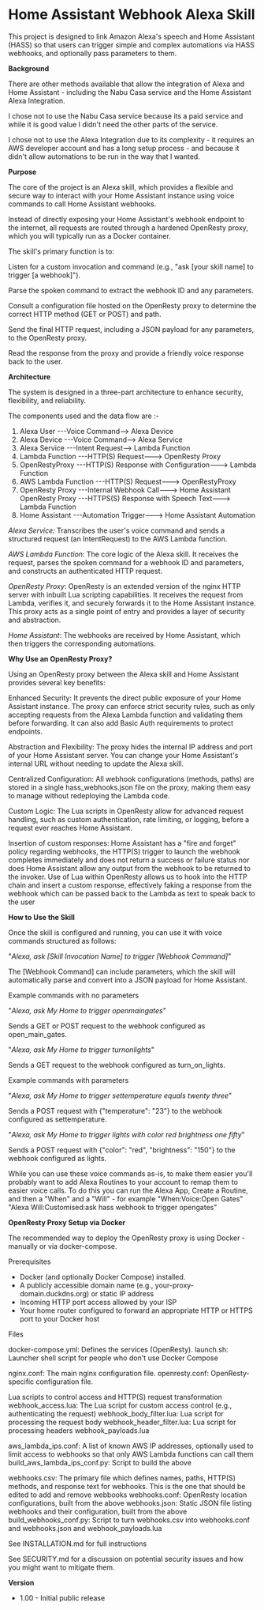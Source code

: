 

# Home Assistant Webhook Alexa Skill

This project is designed to link Amazon Alexa's speech and Home Assistant (HASS) so that users can trigger simple and complex automations via HASS webhooks, and optionally pass parameters to them.

**Background**

There are other methods available that allow the integration of Alexa and Home Assistant - including the Nabu Casa service and the Home Assistant Alexa Integration. 

I chose not to use the Nabu Casa service because its a paid service and while it is good value I didn't need the other parts of the service. 

I chose not to use the Alexa Integration due to its complexity - it requires an AWS developer account and has a long setup process - and because it didn't allow automations to be run in the way that I wanted.


**Purpose**

The core of the project is an Alexa skill, which provides a flexible and secure way to interact with your Home Assistant instance using voice commands to call Home Assistant webhooks.

Instead of directly exposing your Home Assistant's webhook endpoint to the internet, all requests are routed through a hardened OpenResty proxy, which you will typically run as a Docker container.

The skill's primary function is to:

Listen for a custom invocation and command (e.g., "ask [your skill name] to trigger [a webhook]").

Parse the spoken command to extract the webhook ID and any parameters.

Consult a configuration file hosted on the OpenResty proxy to determine the correct HTTP method (GET or POST) and path.

Send the final HTTP request, including a JSON payload for any parameters, to the OpenResty proxy.

Read the response from the proxy and provide a friendly voice response back to the user.

**Architecture**

The system is designed in a three-part architecture to enhance security, flexibility, and reliability.

The components used and the data flow are :-


1. Alexa User ---Voice Command--> Alexa Device
2. Alexa Device ---Voice Command--> Alexa Service
3. Alexa Service ---Intent Request--> Lambda Function
4. Lambda Function ---HTTP(S) Request---> OpenResty Proxy
5. OpenRestyProxy ---HTTP(S) Response with Configuration---> Lambda Function
6. AWS Lambda Function ---HTTP(S) Request---> OpenRestyProxy
7. OpenResty Proxy ---Internal Webhook Call---> Home Assistant<br>OpenResty Proxy ---HTTPS(S) Response with Speech Text---> Lambda Function
8. Home Assistant ---Automation Trigger---> Home Assistant Automation

*Alexa Service:* Transcribes the user's voice command and sends a structured request (an IntentRequest) to the AWS Lambda function.

*AWS Lambda Function*: The core logic of the Alexa skill. It receives the request, parses the spoken command for a webhook ID and parameters, and constructs an authenticated HTTP request.

*OpenResty Proxy*: OpenResty is an extended version of the nginx HTTP server with inbuilt Lua scripting capabilities. It receives the request from Lambda, verifies it, and securely forwards it to the Home Assistant instance. This proxy acts as a single point of entry and provides a layer of security and abstraction.

*Home Assistant*: The webhooks are received by Home Assistant, which then triggers the corresponding automations.

**Why Use an OpenResty Proxy?**

Using an OpenResty proxy between the Alexa skill and Home Assistant provides several key benefits:

Enhanced Security: It prevents the direct public exposure of your Home Assistant instance. The proxy can enforce strict security rules, such as only accepting requests from the Alexa Lambda function and validating them before forwarding. It can also add Basic Auth requirements to protect endpoints.

Abstraction and Flexibility: The proxy hides the internal IP address and port of your Home Assistant server. You can change your Home Assistant's internal URL without needing to update the Alexa skill.

Centralized Configuration: All webhook configurations (methods, paths) are stored in a single hass_webhooks.json file on the proxy, making them easy to manage without redeploying the Lambda code.

Custom Logic: The Lua scripts in OpenResty allow for advanced request handling, such as custom authentication, rate limiting, or logging, before a request ever reaches Home Assistant. 

Insertion of custom responses: Home Assistant has a "fire and forget" policy regarding webhooks, the HTTP(S) trigger to launch the webhook completes immediately and does not return a success or failure status nor does Home Assistant allow any output from the webhook to be returned to the invoker. Use of Lua within OpenResty allows us to hook into the HTTP chain and insert a custom response, effectively faking a response from the webhook which can be passed back to the Lambda as text to speak back to the user

**How to Use the Skill**

Once the skill is configured and running, you can use it with voice commands structured as follows:

"*Alexa, ask [Skill Invocation Name] to trigger [Webhook Command]*"

The [Webhook Command] can include parameters, which the skill will automatically parse and convert into a JSON payload for Home Assistant.

Example commands with no parameters

"*Alexa, ask My Home to trigger openmaingates*"

Sends a GET or POST request to the webhook configured as open_main_gates.

"*Alexa, ask My Home to trigger turnonlights*"

Sends a GET request to the webhook configured as turn_on_lights.

Example commands with parameters

"*Alexa, ask My Home to trigger settemperature equals twenty three*"

Sends a POST request with {"temperature": "23"} to the webhook configured as settemperature.

"*Alexa, ask My Home to trigger lights with color red brightness one fifty*"

Sends a POST request with {"color": "red", "brightness": "150"} to the webhook configured as lights.


While you can use these voice commands as-is, to make them easier you'll probably want to add Alexa Routines to your account to remap them to easier voice calls. To do this you can run the Alexa App, Create a Routine, and then a "When" and a "Will" - for example "When:Voice:Open Gates" "Alexa Will:Customised:ask hass webhook to trigger opengates"


**OpenResty Proxy Setup via Docker**

The recommended way to deploy the OpenResty proxy is using Docker - manually or via docker-compose.

Prerequisites
- Docker (and optionally Docker Compose) installed.
- A publicly accessible domain name (e.g., your-proxy-domain.duckdns.org) or static IP address
- Incoming HTTP port access allowed by your ISP
- Your home router configured to forward an appropriate HTTP or HTTPS port to your Docker host

Files

docker-compose.yml: Defines the services (OpenResty).
launch.sh: Launcher shell script for people who don't use Docker Compose

nginx.conf: The main nginx configuration file.
openresty.conf: OpenResty-specific configuration file.

Lua scripts to control access and HTTP(S) request transformation
webhook_access.lua: The Lua script for custom access control (e.g., authenticating the request)
webhook_body_filter.lua: Lua script for processing the request body
webhook_header_filter.lua: Lua script for processing headers 
webhook_payloads.lua

aws_lambda_ips.conf: A list of known AWS IP addresses, optionally used to limit access to webhooks so that only AWS Lambda functions can call them
build_aws_lambda_ips_conf.py: Script to build the above

webhooks.csv: The primary file which defines names, paths, HTTP(S) methods, and response text for webhooks. This is the one that should be edited to add and remove webbooks
webhooks.conf: OpenResty location configurations, built from the above
webhooks.json: Static JSON file listing webhooks and their configuration, built from the above
build_webhooks_conf.py: Script to turn webhooks.csv into webhooks.conf and webhooks.json and webhook_payloads.lua


See INSTALLATION.md for full instructions

See SECURITY.md for a discussion on potential security issues and how you might want to mitigate them.


**Version** 

- 1.00 - Initial public release

